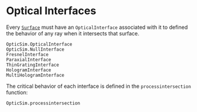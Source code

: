 # Optical Interfaces

Every [`Surface`](@ref) must have an `OpticalInterface` associated with it to defined the behavior of any ray when it intersects that surface.

```@docs
OpticSim.OpticalInterface
OpticSim.NullInterface
FresnelInterface
ParaxialInterface
ThinGratingInterface
HologramInterface
MultiHologramInterface
```

The critical behavior of each interface is defined in the `processintersection` function:

```@docs
OpticSim.processintersection
```
